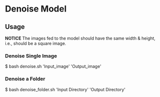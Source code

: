 # Denoise Model

## Usage
**NOTICE** The images fed to the model should have the same width & height, i.e., should be a square image.

### Denoise Single Image

$ bash denoise.sh 'Input_image' 'Output_image'

### Denoise a Folder

$ bash denoise_folder.sh 'Input Directory' 'Output Directory'
